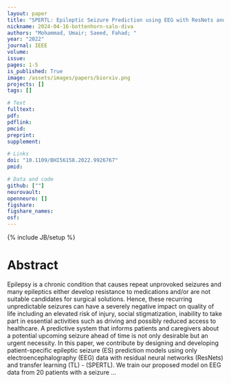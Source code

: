 ```yaml
---
layout: paper
title: "SPERTL: Epileptic Seizure Prediction using EEG with ResNets and Transfer Learning"
nickname: 2024-04-16-bottenhorn-salo-diva
authors: "Mohammad, Umair; Saeed, Fahad; "
year: "2022"
journal: IEEE
volume: 
issue:
pages: 1-5
is_published: True
image: /assets/images/papers/biorxiv.png
projects: []
tags: []

# Text
fulltext:
pdf:
pdflink:
pmcid:
preprint: 
supplement:

# Links
doi: "10.1109/BHI56158.2022.9926767"
pmid:

# Data and code
github: [""]
neurovault:
openneuro: []
figshare:
figshare_names:
osf:
---
```

{% include JB/setup %}

# Abstract

Epilepsy is a chronic condition that causes repeat unprovoked seizures and many epileptics either develop resistance to medications and/or are not suitable candidates for surgical solutions. Hence, these recurring unpredictable seizures can have a severely negative impact on quality of life including an elevated risk of injury, social stigmatization, inability to take part in essential activities such as driving and possibly reduced access to healthcare. A predictive system that informs patients and caregivers about a potential upcoming seizure ahead of time is not only desirable but an urgent necessity. In this paper, we contribute by designing and developing patient-specific epileptic seizure (ES) prediction models using only electroencephalography (EEG) data with residual neural networks (ResNets) and transfer learning (TL) - (SPERTL). We train our proposed model on EEG data from 20 patients with a seizure …
